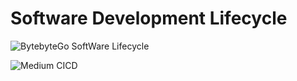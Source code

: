 # Software Development Lifecycle

![BytebyteGo SoftWare Lifecycle](https://substackcdn.com/image/fetch/w_1456,c_limit,f_webp,q_auto:good,fl_progressive:steep/https%3A%2F%2Fsubstack-post-media.s3.amazonaws.com%2Fpublic%2Fimages%2F8ce0f4be-6997-4f1c-818a-073a63492220_1280x1564.gif)

![Medium CICD](https://miro.medium.com/v2/resize:fit:1100/format:webp/1*xvgN769-Q2gB4QhupT_Bkw.png)